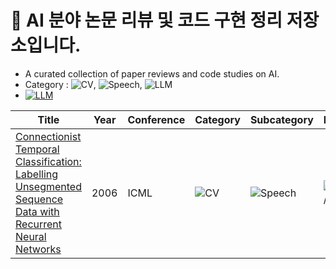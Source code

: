 # 📑 AI 분야 논문 리뷰 및 코드 구현 정리 저장소입니다.
- A curated collection of paper reviews and code studies on AI.
- Category : ![CV](https://img.shields.io/badge/CV-1E90FF?style=flat&logo=opencv&logoColor=white), ![Speech](https://img.shields.io/badge/SPEECH-FF7F50?style=flat&logo=audacity&logoColor=white), ![LLM](https://img.shields.io/badge/LLM-9370DB?style=flat&logo=OpenAI&logoColor=white)
- [![LLM](https://img.shields.io/badge/💬%10LLM-9370DB?style=flat)](https://github.com/yourname/yourrepo/tree/main/paper_reviews/LLM)


| Title | Year | Conference | Category | Subcategory | Review | Code | ETC. |
|-------|------|------------|----------|-------------|--------|------|------|
| [Connectionist Temporal Classification: Labelling Unsegmented Sequence Data with Recurrent Neural Networks](https://www.cs.toronto.edu/~graves/icml_2006.pdf) | 2006 | ICML | ![CV](https://img.shields.io/badge/CV-1E90FF?style=flat&logo=opencv&logoColor=white) | ![Speech](https://img.shields.io/badge/SPEECH-FF7F50?style=flat&logo=audacity&logoColor=white) | ![LLM](https://img.shields.io/badge/LLM-9370DB?style=flat&logo=OpenAI&logoColor=white) / STT | [Review](#) | [Code](#) |
